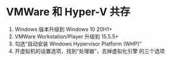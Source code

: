 # VMWare 和 Hyper-V 共存

1. Windows 版本升级到 Windows 10 20H1+
2. VMWare Workstation/Player 升级到 15.5.5+
3. 勾选“自动安装 Windows Hypervisor Platform (WHP)”
4. 开虚拟机的设置选项，找到“处理器”，去掉虚拟化引擎 的三个选项

